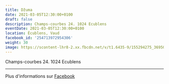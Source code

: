 ```yaml
---
title: Džuma
date: 2021-03-05T12:30:00+0100
draft: false
description: Champs-courbes 24. 1024 Ecublens
eventDate: 2021-03-05T12:30:00+0100
location: Écublens, Vaud
facebook_id: '254713972954306'
weight: 30
image: https://scontent-lhr8-2.xx.fbcdn.net/v/t1.6435-9/155294275_3695079563921169_4909597834044538694_n.jpg?_nc_cat=101&ccb=1-7&_nc_sid=9e60e4&_nc_ohc=_K6N1jSTjM4Q7kNvwHNQ0rR&_nc_oc=AdmgtDX0J95LVmR_-IKGNFDBvobwT7flRN7Du-WpuHDV4cIln5ztVhMBJAtej7QW69o&_nc_zt=23&_nc_ht=scontent-lhr8-2.xx&edm=ABTKTjYEAAAA&_nc_gid=48VkCIOGktcQYMGfyiM6mw&oh=00_AfJaeXHG-kfb7DWeDOBr2SFUOYu3di9kpyVkSkGs2f0goA&oe=685F42DB
---
```


Champs-courbes 24. 1024 Ecublens

---

Plus d'informations sur [Facebook](https://facebook.com/events/254713972954306)